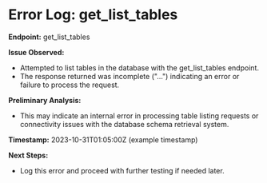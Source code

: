 # Error Log: get_list_tables

**Endpoint:** get_list_tables

**Issue Observed:**
- Attempted to list tables in the database with the get_list_tables endpoint.
- The response returned was incomplete ("...") indicating an error or failure to process the request.

**Preliminary Analysis:**
- This may indicate an internal error in processing table listing requests or connectivity issues with the database schema retrieval system.

**Timestamp:** 2023-10-31T01:05:00Z (example timestamp)

**Next Steps:**
- Log this error and proceed with further testing if needed later.
